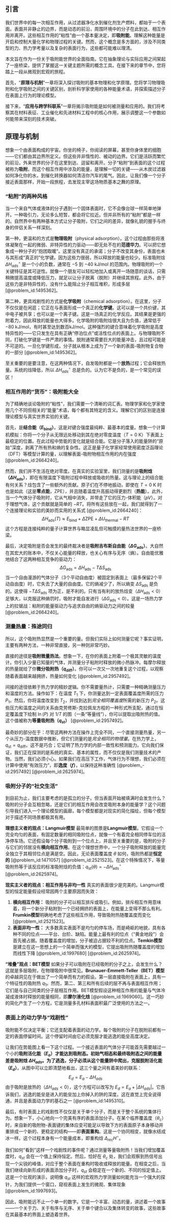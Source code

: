 ## 引言
我们世界中的每一次相互作用，从过滤器净化水到催化剂生产燃料，都始于一个表面。表面并非静止的边界，而是动态的前沿，周围环境中的分子在此到达、相互作用并离开。这些相互作用的“粘性”由一个基本量决定，即**吸附能**。理解这种能量是开启和控制大量化学和物理过程的关键。然而，这个概念是多方面的，涉及不同类型的力、热力学考量以及复杂的表面行为，这些都可能难以理清。

本文旨在作为一份关于吸附能世界的全面指南。它在抽象理论与实际应用之间架起了一座桥梁，提供了掌握这一关键主题所需的概念工具。在接下来的章节中，您将踏上一段从微观到宏观的旅程。

首先，“**原理与机制**”一章将深入探讨吸附的基本物理和化学原理。您将学习物理吸附和化学吸附之间的关键区别，剖析科学家使用的各种能量术语，并探索描述分子在表面上行为的理论模型。

接下来，“**应用与跨学科联系**”一章将揭示吸附能是如何被测量和应用的。我们将考察其在材料表征、工业催化和先进材料工程中的核心作用，展示调整这一个参数如何能带来深刻的技术突破。

## 原理与机制

想象一个由表面构成的宇宙。你坐的椅子，你阅读的屏幕，甚至你身体里的细胞——它们都由其边界所定义。但这些并非惰性的、被动的边界。它们是活跃而繁忙的前沿，外来世界的分子在这里到达、逗留和离开。分子“粘附”到表面的这个过程被称为**吸附**，而这个相互作用中涉及的能量，是理解一切的关键——从木炭过滤器如何净化你的水，到催化转换器如何清洁你汽车的尾气。因此，让我们像一个分子接近表面那样，开始一段旅程，去发现主宰这场物质基本之舞的原理。

### “粘附”的两种风格

当一个来自气体或液体的分子遇到一个固体表面时，它不会像台球一样简单地弹开。一种吸引力，无论多么短暂，都会将它拉近。但并非所有的“粘附”都是一样的。自然界中有两种基本方式让分子吸附，它们之间的差异，就像礼貌的握手与终身的伴侣关系一样深刻。

第一种，更温和的方式是**物理吸附**（physical adsorption）。这个过程由那些将液体凝聚在一起的微弱、非特异性的力驱动——即无处不在的**范德华力**。可以把它想象成一种分子的“抱团取暖”。这里没有真正的承诺；分子不改变其身份，表面也未与其形成“真正的”化学键。因为这些力很弱，所以释放的能量也较少。标准吸附焓 $\Delta H_{ads}^{\circ}$ 是一个小的负数，通常在 $-5$ 到 $-40$ kJ/mol 的范围内。物理吸附的一个关键特征是其可逆性。就像一个朋友可以轻松地加入或离开一场随意的谈话，只需稍微提高温度或降低压力，就足以让分子脱离（脱附）并继续其旅程。此外，由于这些力是非特异性的，没有什么能阻止分子相互堆积，形成多层 [@problem_id:1495362]。

第二种，更具戏剧性的方式是**化学吸附**（chemical adsorption）。在这里，分子不仅仅是在闲逛；它正在与表面形成一个真正的**化学键**。这可以是一个共价键，其中电子被共享；也可以是一个离子键。这是一场真正的化学反应。其结果是更强的附着力，因此释放的能量也大得多。化学吸附的吸附焓很大且为负值，通常低于 $-80$ kJ/mol，有时甚至达到数百kJ/mol。这种强烈的键合意味着化学吸附是高度特异性的——它只发生在具有正确“停泊位点”或活性位点的表面上。与物理吸附不同，打破化学键是一件严肃的事情。脱附通常需要巨大的能量冲击，且过程可能是不可逆的。一旦化学键形成，分子就从根本上成为了一个新的表面-吸附物复合物的一部分 [@problem_id:1495362]。

至关重要的是要注意，在这两种情况下，自发吸附都是一个**放热**过程；它会释放热量。系统的焓降低，所以 $\Delta H_{ads}^{\circ}$ 总是负的。认为它不是负的，是一个常见的误区！

### 相互作用的“货币”：吸附能大全

为了精确地谈论吸附的“粘性”，我们需要一个清晰的词汇表。物理学家和化学家使用几个不同但相关的“能量”术语，每个都有其特定的含义。理解它们的区别是连接理论模型与真实世界实验的关键。

首先，是**结合能（$E_{\text{bind}}$）**。这是对键合强度最纯粹、最基本的度量。想象一个计算机模拟：你将一个分子从无限远处移动到其在绝对零度温度（$T=0$ K）下表面上最稳定的位置。在此过程中势能的变化就是结合能。它是分子落入的能量阱的“原始”深度，剥离了所有热和熵的复杂性。这正是量子化学家经常使用密度泛函理论（DFT）等模型计算的量，以理解表面-吸附物相互作用的内在强度 [@problem_id:2664240]。

然而，我们并不生活在绝对零度。在真实的实验室里，我们测量的是**吸附焓（$\Delta H_{\text{ads}}$）**，即在有限温度下吸附过程中释放或吸收的热量。这与理论上的结合能有何关系？焓包含了一些额外的贡献。原子们在不停地振动，即使在 $T=0$ K 时也是如此（这是**零点能**，ZPE），并且随着温度升高振动得更剧烈（**热能**）。此外，当一个气体分子吸附时，它从气相中消失，并带走了它的压力-体积能（$pV$）。对于理想气体，这个贡献就是简单的 $-RT$。将所有这些放在一起，我们就得到了一个连接理论和实验的美妙而实用的关系式 [@problem_id:2664240]：
$$ \Delta H_{\text{ads}}(T)\approx E_{\text{bind}}+\Delta \text{ZPE}+\Delta U_{\text{thermal}}-RT $$
这个方程是连接纯粹的量子计算世界与略显凌乱但可触摸的量热法世界的一座桥梁。

最后，决定吸附是否会发生的最终裁决者是**吸附吉布斯自由能（$\Delta G_{\text{ads}}$）**。大自然在其宏大的账本中，不仅关心能量的释放，也关心有序与无序（熵）。自由能优雅地结合了这两种相互竞争的驱动力：
$$ \Delta G_{\text{ads}} = \Delta H_{\text{ads}} - T \Delta S_{\text{ads}} $$
当一个自由漫游的气体分子（3个平动自由度）被固定到表面上（最多保留2个平动自由度）时，它失去了大量的自由度。它的熵减少了，所以熵变 $\Delta S_{\text{ads}}$ 是负的。这使得 $-T\Delta S_{\text{ads}}$ 项为正，是不利的。只有当有利的放热焓变（$\Delta H_{\text{ads}} \lt 0$）足够大，以克服这种熵罚时，吸附才能自发进行（$\Delta G_{\text{ads}} \lt 0$）。这是一场热力学上的拉锯战：粘附的能量驱动力与追求自由的熵驱动力之间的较量 [@problem_id:2664240]。

### 测量热量：殊途同归

所以，这个吸附热显然是一个重要的量。但我们实际上如何测量它呢？事实证明，主要有两种方法，一种非常直接，另一种则非常巧妙。

直接的途径是**吸附微量热法**。想象一下，在你的表面上附着一个极其灵敏的温度计。你引入少量已知量的气体，并测量分子粘附时释放的微小热脉冲。每摩尔释放的热量就给了你**微分吸附热（$q_{\text{diff}}$）**。你可以一次又一次地重复这个过程，以观察随着表面越来越拥挤，热量如何变化 [@problem_id:2957492]。

间接的途径依赖于热力学的精妙逻辑。你不需要量热计，只需要一种精确测量压力和温度的方法。操作如下：在温度 $T_1$ 下，你测量达到一定表面覆盖度所需的压力 $P_1$。然后，你将温度改变到 $T_2$，并找到达到*完全相同覆盖度*所需的新压力 $P_2$。这些压力和温度之间的关系由克劳修斯-克拉佩龙方程的一种形式所支配，通过在恒定覆盖度下绘制 $\ln(P)$ 对 $1/T$ 的图（一条“等量线”），你可以提取出吸附热的值。这个值被称为**等量吸附热（$q_{\text{st}}$）** [@problem_id:2957492]。

最奇妙的部分在于：尽管这两种方法在操作上完全不同，一个直接测量热量，另一个从压力-温度数据中推断，但它们测量的是*完全相同的物理量*。在热力学上，$q_{\text{st}} = q_{\text{diff}}$。这不是巧合；它证明了热力学的内部一致性和预测能力。它向我们保证，我们正在探测的是系统的真实、基本的属性，而不仅仅是我们测量技术的产物。当然，我们必须小心。如果我们在高压下工作，气体行为不理想，我们必须在计算中使用“有效压力”，即**逸度（$f$）**，以保持这种准确性 [@problem_-id:2957492] [@problem_id:2625974]。

### 吸附分子的“社交生活”

到目前为止，我们主要考虑的是孤立的分子。但当表面开始被填满时会发生什么？吸附的分子会互相忽略，还是它们的相互作用会改变吸附本身的能量学？这个问题引导我们进入一个理论模型的画廊，每个模型都是对现实的简化描绘，但每个模型对于描述不同场景都极其有用。

**理想主义者的观点：Langmuir模型**
最简单的图景是**Langmuir模型**。它假设一个完全均匀的表面，有固定数量的相同吸附位点，就像一个有着完全相同停车位的洁净停车场。它还假设每个分子吸附到一个位点上，并且至关重要的是，吸附的分子与它们的邻居没有**横向相互作用**。在这个理想世界中，一个分子吸附释放的能量完全独立于其相邻位点是满是空。因此，无论表面覆盖度 $\theta$ 如何，吸附热都是**恒定的** [@problem_id:1471057] [@problem_id:2521523]。在这个特殊情况下，等量吸附热等于该反应的标准吸附焓的负值：$q_{\text{st}}(\theta) = -\Delta H_{\text{ads}}^\circ$ [@problem_id:2625974]。

**现实主义者的观点：相互作用与非均一性**
真实的表面很少是完美的。Langmuir模型的恒定能量假设经常因两个主要原因而失效：
1.  **横向相互作用：** 吸附的分子可以相互排斥或吸引。例如，排斥相互作用意味着，将一个新分子粘附到一个已经拥挤的表面上，在能量上变得不那么有利。**Frumkin模型**明确地考虑了这些相互作用，导致吸附热随覆盖度而变化 [@problem_id:2521523]。
2.  **表面非均一性：** 大多数真实表面不是均匀的停车场，而是崎岖的地貌，具有各种不同的位点——平台、台阶、缺陷。能量上最有利的位点（“黄金地段”）会首先被占据。随着覆盖度的增加，分子被迫占据较不利的位点。**Temkin模型**是建立在这一思想上的一个简单而强大的模型，它提出吸附热随覆盖度的增加而线性下降 [@problem_id:1997680] [@problem_id:2625974]。

**“堆叠”观点：BET模型**
如果分子可以吸附在已经吸附的分子之上，会发生什么？这就是多层吸附，在物理吸附中很常见。**Brunauer-Emmett-Teller（BET）模型**的卓越洞见在于做出了一个简单而有力的假设。第一层直接吸附在表面上，具有一个特征性的吸附热 $q_1$。然而，第二、第三和所有后续的层不再与表面相互作用；它们是与自己同类的分子层相互作用。BET模型假设这种相互作用的能量与气体冷凝成液体时释放的能量相同，即**摩尔液化焓** [@problem_id:1969060]。这一巧妙的简化产生了一个方程，它是测量多孔材料表面积最广泛使用的方法之一。

### 表面上的动力学与“戏剧性”

吸附能不仅决定平衡；它还支配着表面的动力学。每个吸附的分子在脱附前都有一定的表面停留时间。这个停留时间由它必须克服才能逃逸的能垒高度决定。

让我们在势能图上看一下这个过程。一个接近表面的气体分子可能首先需要越过一个小的**吸附活化能（$E_a$）**才能达到吸附态。初始气相态和最终吸附态之间的能量差是吸附焓 $\Delta H_{ads}$。为了逃逸，分子必须从这个能量阱中爬出，克服**脱附活化能（$E_d$）**。从图中可以立即清楚地看出，这三个量之间有着美妙的联系：
$$ E_d = E_a - \Delta H_{ads} $$
由于吸附是放热的（$\Delta H_{ads} \lt 0$），这个方程可以改写为 $E_d = E_a + |\Delta H_{ads}|$。它告诉我们，逃逸的能垒是进入的能垒加上你掉入的阱的深度。这在直觉上完全说得通，并且是表面动力学的基石之一 [@problem_id:1495310]。

最后，有时表面上的戏剧性不仅仅是关于单个分子，而是关于整个系统的集体行为。想象一下，小心地向一个完美有序的表面添加分子。在某个临界覆盖度（$\theta_c$）时，来自新的吸附物-表面键的集体应变可能足以导致下方的表面原子本身移动并重排成一个新的、更稳定的结构——即**表面重构**。这是一个协同相变，就像水结成冰一样。这个过程本身有一个能量成本，即重构焓 $\Delta_{rec} H^\circ$。

我们如何“看到”这样一个戏剧性的事件呢？通过测量等量吸附热！当我们增加覆盖度时，$q_{st}$ 会在一个值上保持恒定。然后，恰好在 $\theta_c$ 处，我们会观察到热信号出现一个尖锐的峰值，对应于整个表面在重构时吸收或释放的能量。在相变之后，当我们继续向新形成的表面添加分子时，$q_{st}$ 会稳定在一个新的、不同的恒定值上。这是一个壮观的演示，说明像 $q_{st}$ 这样的宏观热力学测量如何能充当一个强大的探针，为我们提供一个窗口，窥视表面上发生的微观、集体现象 [@problem_id:1997693]。

因此，吸附能远不止一个单一的数字。它是一个丰富、动态的量，讲述着一个故事——一个关于力、关于有序与无序、关于单个键合以及集体转变的故事，这些故事在其最基本的界面上塑造着世界。

